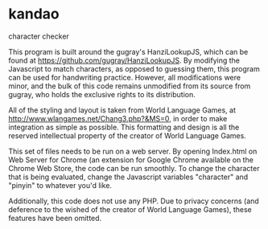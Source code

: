 # kandao
character checker

This program is built around the gugray's HanziLookupJS, which can be found at https://github.com/gugray/HanziLookupJS. By modifying the
Javascript to match characters, as opposed to guessing them, this program can be used for handwriting practice. However, all modifications
were minor, and the bulk of this code remains unmodified from its source from gugray, who holds the exclusive rights to its distribution.

All of the styling and layout is taken from World Language Games, at http://www.wlangames.net/Chang3.php?&MS=0, in order to make
integration as simple as possible. This formatting and design is all the 
reserved intellectual property of the creator of World Language Games. 

This set of files needs to be run on a web server. By opening Index.html on Web Server for Chrome (an extension for Google Chrome available
on the Chrome Web Store, the code can be run smoothly. To change the character that is being evaluated, change the Javascript variables
"character" and "pinyin" to whatever you'd like.

Additionally, this code does not use any PHP. Due to privacy concerns (and deference to the wished of the creator of World Language
Games), these features have been omitted. 
